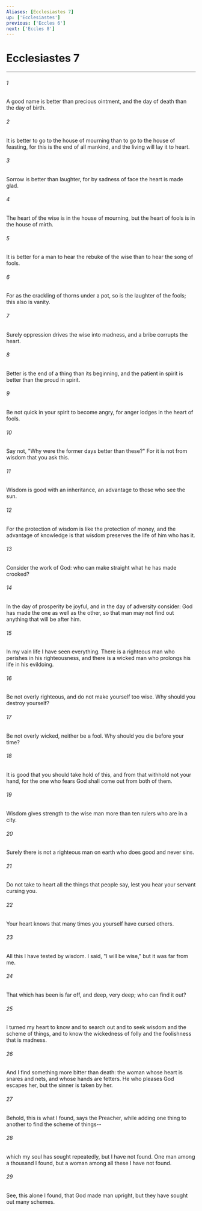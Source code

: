 ```yaml
---
Aliases: [Ecclesiastes 7]
up: ['Ecclesiastes']
previous: ['Eccles 6']
next: ['Eccles 8']
---
```

# Ecclesiastes 7
***



###### 1 
A good name is better than precious ointment, and the day of death than the day of birth. 

###### 2 
It is better to go to the house of mourning than to go to the house of feasting, for this is the end of all mankind, and the living will lay it to heart. 

###### 3 
Sorrow is better than laughter, for by sadness of face the heart is made glad. 

###### 4 
The heart of the wise is in the house of mourning, but the heart of fools is in the house of mirth. 

###### 5 
It is better for a man to hear the rebuke of the wise than to hear the song of fools. 

###### 6 
For as the crackling of thorns under a pot, so is the laughter of the fools; this also is vanity. 

###### 7 
Surely oppression drives the wise into madness, and a bribe corrupts the heart. 

###### 8 
Better is the end of a thing than its beginning, and the patient in spirit is better than the proud in spirit. 

###### 9 
Be not quick in your spirit to become angry, for anger lodges in the heart of fools. 

###### 10 
Say not, "Why were the former days better than these?" For it is not from wisdom that you ask this. 

###### 11 
Wisdom is good with an inheritance, an advantage to those who see the sun. 

###### 12 
For the protection of wisdom is like the protection of money, and the advantage of knowledge is that wisdom preserves the life of him who has it. 

###### 13 
Consider the work of God: who can make straight what he has made crooked? 

###### 14 
In the day of prosperity be joyful, and in the day of adversity consider: God has made the one as well as the other, so that man may not find out anything that will be after him. 

###### 15 
In my vain life I have seen everything. There is a righteous man who perishes in his righteousness, and there is a wicked man who prolongs his life in his evildoing. 

###### 16 
Be not overly righteous, and do not make yourself too wise. Why should you destroy yourself? 

###### 17 
Be not overly wicked, neither be a fool. Why should you die before your time? 

###### 18 
It is good that you should take hold of this, and from that withhold not your hand, for the one who fears God shall come out from both of them. 

###### 19 
Wisdom gives strength to the wise man more than ten rulers who are in a city. 

###### 20 
Surely there is not a righteous man on earth who does good and never sins. 

###### 21 
Do not take to heart all the things that people say, lest you hear your servant cursing you. 

###### 22 
Your heart knows that many times you yourself have cursed others. 

###### 23 
All this I have tested by wisdom. I said, "I will be wise," but it was far from me. 

###### 24 
That which has been is far off, and deep, very deep; who can find it out? 

###### 25 
I turned my heart to know and to search out and to seek wisdom and the scheme of things, and to know the wickedness of folly and the foolishness that is madness. 

###### 26 
And I find something more bitter than death: the woman whose heart is snares and nets, and whose hands are fetters. He who pleases God escapes her, but the sinner is taken by her. 

###### 27 
Behold, this is what I found, says the Preacher, while adding one thing to another to find the scheme of things-- 

###### 28 
which my soul has sought repeatedly, but I have not found. One man among a thousand I found, but a woman among all these I have not found. 

###### 29 
See, this alone I found, that God made man upright, but they have sought out many schemes.
